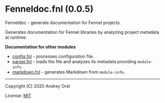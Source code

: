 # Fenneldoc.fnl (0.0.5)
Fenneldoc - generate documentation for Fennel projects.

Generates documentation for Fennel libraries by analyzing project
metadata at runtime.

**Documentation for other modules**

- [config.fnl](./config.md) - processes configuration file.
- [parser.fnl](./parser.md) - loads the file and analyzes its metadata providing `module-info`.
- [markdown.fnl](./markdown.md) - generates Markdown from `module-info`.


---

Copyright (C) 2020 Andrey Orst

License: [MIT](https://gitlab.com/andreyorst/fenneldoc/-/raw/master/LICENSE)


<!-- Generated with Fenneldoc 0.0.5
     https://gitlab.com/andreyorst/fenneldoc -->
